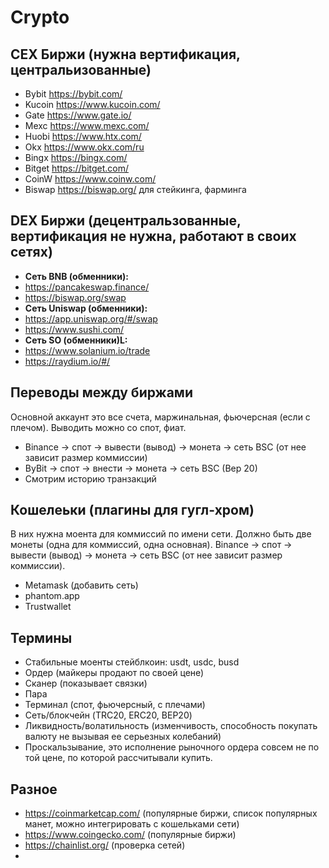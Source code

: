 # Crypto

## CEX Биржи (нужна вертификация, центральизованные)

- Bybit https://bybit.com/
- Kucoin https://www.kucoin.com/
- Gate https://www.gate.io/
- Mexc https://www.mexc.com/
- Huobi https://www.htx.com/
- Okx https://www.okx.com/ru
- Bingx https://bingx.com/
- Bitget https://bitget.com/
- CoinW https://www.coinw.com/
- Biswap https://biswap.org/ для стейкинга, фарминга

## DEX Биржи (децентральзованные, вертификация не нужна, работают в своих сетях)

- **Сеть BNB (обменники):**
- https://pancakeswap.finance/
- https://biswap.org/swap
- **Сеть Uniswap (обменники):**
- https://app.uniswap.org/#/swap
- https://www.sushi.com/
- **Сеть SO (обменники)L:**
- https://www.solanium.io/trade
- https://raydium.io/#/

## Переводы между биржами

Основной аккаунт это все счета, маржинальная, фьючерсная (если с плечом). Выводить можно со спот, фиат.

- Binance -> спот -> вывести (вывод) -> монета -> сеть BSC (от нее зависит размер коммиссии)
- ByBit -> спот -> внести -> монета -> сеть BSC (Bep 20)
- Смотрим историю транзакций

## Кошелеьки (плагины для гугл-хром)

В них нужна моента для коммиссий по имени сети. Должно быть две монеты (одна для коммиссий, одна основная).
Binance -> спот -> вывести (вывод) -> монета -> сеть BSC (от нее зависит размер коммиссии).

- Metamask (добавить сеть)
- phantom.app
- Trustwallet

## Термины

- Стабильные моенты стейблкоин: usdt, usdc, busd
- Ордер (майкеры продают по своей цене)
- Сканер (показывает связки)
- Пара
- Терминал (спот, фьючерсный, с плечами)
- Сеть/блокчейн (TRC20, ERC20, BEP20)
- Ликвидность/волатильность (изменчивость, способность покупать валюту не вызывая ее серьезных колебаний)
- Проскальзывание, это исполнение рыночного ордера совсем не по той цене, по которой рассчитывали купить.

## Разное

- https://coinmarketcap.com/ (популярные биржи, список популярных манет, можно интегрировать с кошельками сети)
- https://www.coingecko.com/ (популярные биржи)
- https://chainlist.org/ (проверка сетей)
- 


